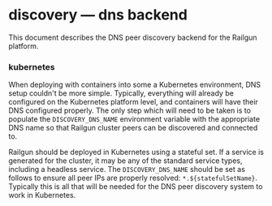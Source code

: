 discovery — dns backend
=======================
This document describes the DNS peer discovery backend for the Railgun platform.

### kubernetes
When deploying with containers into some a Kubernetes environment, DNS setup couldn't be more simple. Typically, everything will already be configured on the Kubernetes platform level, and containers will have their DNS configured properly. The only step which will need to be taken is to populate the `DISCOVERY_DNS_NAME` environment variable with the appropriate DNS name so that Railgun cluster peers can be discovered and connected to.

Railgun should be deployed in Kubernetes using a stateful set. If a service is generated for the cluster, it may be any of the standard service types, including a headless service. The `DISCOVERY_DNS_NAME` should be set as follows to ensure all peer IPs are properly resolved: `*.${statefulSetName}`. Typically this is all that will be needed for the DNS peer discovery system to work in Kubernetes.
